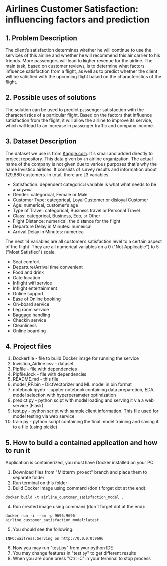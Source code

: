 # Airlines Customer Satisfaction: influencing factors and prediction

## 1. Problem Description

The client’s satisfaction determines whether he will continue to use the services of this airline and whether he will recommend this air carrier to his friends. More passengers will lead to higher revenue for the airline. The main task, based on customer reviews, is to determine what factors influence satisfaction from a flight, as well as to predict whether the client will be satisfied with the upcoming flight based on the characteristics of the flight.

## 2. Possible uses of solutions

The solution can be used to predict passenger satisfaction with the characteristics of a particular flight. Based on the factors that influence satisfaction from the flight, it will allow the airline to improve its service, which will lead to an increase in passenger traffic and company income.

## 3. Dataset Description

The dataset we use is from [Kaggle.com](https://www.kaggle.com/datasets/sjleshrac/airlines-customer-satisfaction/). It`s small and added directly to project repository. This data given by an airline organization. The actual name of the company is not given due to various purposes that's why the name Invistico airlines. It consists of survey results and information about 129,880 customers. In total, there are 23 variables.

- Satisfaction: dependent categorical variable is what what needs to be analyzed
- Gender: categorical, Female or Male
- Customer Type: categorical, Loyal Customer or disloyal Customer
- Age: numerical, customer’s age
- Type of Travel: categorical, Business travel or Personal Travel
- Class: categorical, Business, Eco, or Other
- Flight Distance: numerical, the distance for the flight
- Departure Delay in Minutes: numerical
- Arrival Delay in Minutes: numerical

The next 14 variables are all customer’s satisfaction level to a certain aspect of the flight. They are all numerical variables on a 0 ("Not Applicable") to 5 ("Most Satisfied") scale.

- Seat comfort
- Departure/Arrival time convenient
- Food and drink
- Gate location
- Inflight wifi service
- Inflight entertainment
- Online support
- Ease of Online booking
- On-board service
- Leg room service
- Baggage handling
- Checkin service
- Cleanliness
- Online boarding

## 4. Project files

1. Dockerfile - file to build Docker image for running the service
2. Invistico_Airline.csv - dataset
3. Pipfile - file with dependencies
4. Pipfile.lock - file with dependencies
5. README.md - this file
6. model_RF.bin - DictVectorizer and ML model in bin format
7. notebook.ipynb - jupyter notebook containing data preparetion, EDA, model selection with hyperperameter optimization
8. predict.py - python scipt with model loading and serving it via a web service (Flask)
9. test.py - python script with sample client information. This file used for model testing via web service
10. train.py - python script containing the final model training and saving it to a file (using pickle)

## 5. How to build a contained application and how to run it

Application is containerized, you must have Docker installed on your PC.

1. Download files from "Midterm_project" branch and place them to separate folder
2. Run terminal on this folder
3. Build Docker image using command (don`t forget dot at the end):

```
docker build -t airline_customer_satisfaction_model .
```

4. Run created image using command (don`t forget dot at the end):

```
docker run -i --rm -p 9696:9696 airline_customer_satisfaction_model:latest
```

5. You should see the following:

```
INFO:waitress:Serving on http://0.0.0.0:9696
```

6. Now you may run "test.py" from your python IDE
7. You may change features in "test.py" to get different results
8. When you are done press "Ctrl+C" in your terminal to stop process